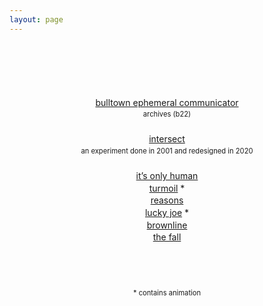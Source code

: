 ```yaml
---
layout: page
---
```

<div id="container">
		<div id="page">
			<!--#include virtual="/includes/header.html"-->
			<p style="text-align:center;margin-top:100px;line-height:1.4em;">
				<a href="ephemeral/" target="_top">bulltown ephemeral communicator</a><br>
				<span style="font-size:.8em;">archives (b22)</span><br>
			<br><a href="intersect/" target="_top">intersect</a><br>
			<span style="font-size:.8em;">an experiment done in 2001 and redesigned in 2020</span><br>
			<br><a href="/core/?seek=only_human" target="_top">it’s only human</a><br>
			<a title="contains animation" href="/core/?seek=turmoil" target="_top">turmoil</a> *<br>
			<a href="/core/?seek=reasons" target="_top">reasons</a><br>
			<a title="contains animation" href="/core/?seek=lucky_joe" target="_top">lucky joe</a> *<br>
			<a href="/core/?seek=brownline" target="_top">brownline</a><br>
			<a href="/core/?seek=the_fall" target="_top">the fall</a><br>
		</p>
		<div style="margin-top:72px;font-size:.8em;text-align:center;">
			* contains animation
		</div>
	</div>
	</div>
	